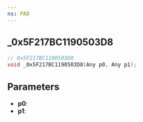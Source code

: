 ```yaml
---
ns: PAD
---
```

## _0x5F217BC1190503D8

```c
// 0x5F217BC1190503D8
void _0x5F217BC1190503D8(Any p0, Any p1);
```

## Parameters
* **p0**:
* **p1**:
